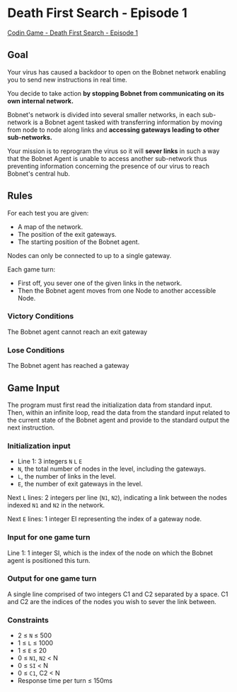 # Death First Search - Episode 1

[Codin Game - Death First Search - Episode 1](https://www.codingame.com/training/medium/death-first-search-episode-1)

## Goal

Your virus has caused a backdoor to open on the Bobnet network enabling you to send new instructions in real time.

You decide to take action __by stopping Bobnet from communicating on its own internal network.__

Bobnet's network is divided into several smaller networks, in each sub-network is a Bobnet agent tasked with transferring information by moving from node to node along links and __accessing gateways leading to other sub-networks.__

Your mission is to reprogram the virus so it will __sever links__ in such a way that the Bobnet Agent is unable to access another sub-network thus preventing information concerning the presence of our virus to reach Bobnet's central hub.

## Rules

For each test you are given:

- A map of the network.
- The position of the exit gateways.
- The starting position of the Bobnet agent.

Nodes can only be connected to up to a single gateway.

Each game turn:

- First off, you sever one of the given links in the network.
- Then the Bobnet agent moves from one Node to another accessible Node.

### Victory Conditions

The Bobnet agent cannot reach an exit gateway

### Lose Conditions

The Bobnet agent has reached a gateway

## Game Input

The program must first read the initialization data from standard input. Then, within an infinite loop, read the data from the standard input related to the current state of the Bobnet agent and provide to the standard output the next instruction.

### Initialization input

- Line 1: 3 integers `N` `L` `E`
- `N`, the total number of nodes in the level, including the gateways.
- `L`, the number of links in the level.
- `E`, the number of exit gateways in the level.

Next `L` lines: 2 integers per line (`N1`, `N2`), indicating a link between the nodes indexed `N1` and `N2` in the network.

Next `E` lines: 1 integer EI representing the index of a gateway node.

### Input for one game turn

Line 1: 1 integer SI, which is the index of the node on which the Bobnet agent is positioned this turn.

### Output for one game turn

A single line comprised of two integers C1 and C2 separated by a space. C1 and C2 are the indices of the nodes you wish to sever the link between.

### Constraints

- 2 ≤ `N` ≤ 500
- 1 ≤ `L` ≤ 1000
- 1 ≤ `E` ≤ 20
- 0 ≤ `N1`, `N2` < N
- 0 ≤ `SI` < N
- 0 ≤ `C1`, C2 < N
- Response time per turn ≤ 150ms
